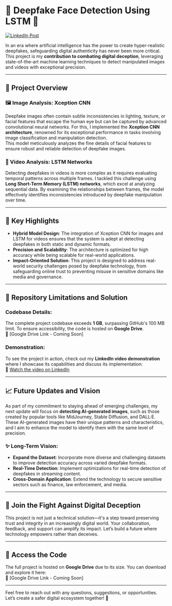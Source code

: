 # 🚀 Deepfake Face Detection Using LSTM 🌟  
[![LinkedIn Post](https://img.shields.io/badge/LinkedIn-Post-blue?style=for-the-badge&logo=linkedin)](https://www.linkedin.com/posts/vignesh-thipparthi_deepfake-face-detection-using-machine-learning-activity-7204727601888698368-uCMH?utm_source=share&utm_medium=member_desktop)

In an era where artificial intelligence has the power to create hyper-realistic deepfakes, safeguarding digital authenticity has never been more critical. This project is my **contribution to combating digital deception**, leveraging state-of-the-art machine learning techniques to detect manipulated images and videos with exceptional precision.

---

## 📌 Project Overview

### 🖼️ Image Analysis: **Xception CNN**
Deepfake images often contain subtle inconsistencies in lighting, texture, or facial features that escape the human eye but can be captured by advanced convolutional neural networks. For this, I implemented the **Xception CNN architecture**, renowned for its exceptional performance in tasks involving image classification and manipulation detection.  
This model meticulously analyzes the fine details of facial features to ensure robust and reliable detection of deepfake images.

### 🎥 Video Analysis: **LSTM Networks**
Detecting deepfakes in videos is more complex as it requires evaluating temporal patterns across multiple frames. I tackled this challenge using **Long Short-Term Memory (LSTM) networks**, which excel at analyzing sequential data. By examining the relationships between frames, the model effectively identifies inconsistencies introduced by deepfake manipulation over time.

---

## 🌟 Key Highlights

- **Hybrid Model Design**: The integration of Xception CNN for images and LSTM for videos ensures that the system is adept at detecting deepfakes in both static and dynamic formats.
- **Precision and Scalability**: The architecture is optimized for high accuracy while being scalable for real-world applications.
- **Impact-Oriented Solution**: This project is designed to address real-world security challenges posed by deepfake technology, from safeguarding online trust to preventing misuse in sensitive domains like media and governance.

---

## 🚧 Repository Limitations and Solution

### Codebase Details:
The complete project codebase exceeds **1 GB**, surpassing GitHub's 100 MB limit. To ensure accessibility, the code is hosted on **Google Drive**.  
🔗 [Google Drive Link - Coming Soon]

### Demonstration:
To see the project in action, check out my **LinkedIn video demonstration** where I showcase its capabilities and discuss its implementation:  
🔗 [Watch the video on LinkedIn](https://www.linkedin.com/posts/vignesh-thipparthi_deepfake-face-detection-using-machine-learning-activity-7204727601888698368-uCMH?utm_source=share&utm_medium=member_desktop)

---

## 📈 Future Updates and Vision

As part of my commitment to staying ahead of emerging challenges, my next update will focus on **detecting AI-generated images**, such as those created by popular tools like MidJourney, Stable Diffusion, and DALL·E. These AI-generated images have their unique patterns and characteristics, and I aim to enhance the model to identify them with the same level of precision.

### ✨ Long-Term Vision:
- **Expand the Dataset**: Incorporate more diverse and challenging datasets to improve detection accuracy across varied deepfake formats.
- **Real-Time Detection**: Implement optimizations for real-time detection of deepfakes in streaming content.
- **Cross-Domain Application**: Extend the technology to secure sensitive sectors such as finance, law enforcement, and media.

---

## 🚀 Join the Fight Against Digital Deception

This project is not just a technical solution—it's a step toward preserving trust and integrity in an increasingly digital world. Your collaboration, feedback, and support can amplify its impact. Let’s build a future where technology empowers rather than deceives.

---

## 📁 Access the Code
The full project is hosted on **Google Drive** due to its size. You can download and explore it here:  
🔗 [Google Drive Link - Coming Soon]

---

Feel free to reach out with any questions, suggestions, or opportunities. Let’s create a safer digital ecosystem together! 🌟
